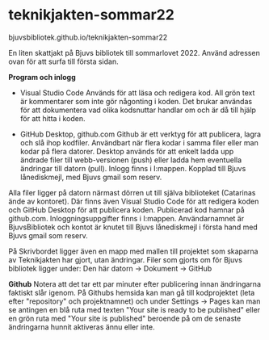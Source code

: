 ﻿# teknikjakten-sommar22


bjuvsbibliotek.github.io/teknikjakten-sommar22

En liten skattjakt på Bjuvs bibliotek till sommarlovet 2022.
Använd adressen ovan för att surfa till första sidan.


**Program och inlogg**

- Visual Studio Code
Används för att läsa och redigera kod. All grön text
är kommentarer som inte gör någonting i koden. Det
brukar användas för att dokumentera vad olika kodsnuttar
handlar om och är då till hjälp för att hitta i koden.

- GitHub Desktop, github.com
Github är ett verktyg för att publicera, lagra och slå ihop
kodfiler. Användbart när flera kodar i samma filer eller man
kodar på flera datorer. Desktop används för att enkelt ladda
upp ändrade filer till webb-versionen (push) eller ladda hem
eventuella ändringar till datorn (pull). Inlogg finns i
I:mappen. Kopplad till Bjuvs lånediskmejl, med Bjuvs gmail
som reserv.

Alla filer ligger på datorn närmast dörren ut till
själva biblioteket (Catarinas ände av kontoret).
Där finns även Visual Studio Code för att redigera koden och
GitHub Desktop för att publicera koden. Publicerad kod hamnar
på github.com. Inloggningsuppgifter finns i I:mappen.
Användarnamnet är BjuvsBibliotek och kontot är knutet till
Bjuvs lånediskmejl i första hand med Bjuvs gmail som reserv.

På Skrivbordet ligger även en mapp med mallen till projektet
som skaparna av Teknikjakten har gjort, utan ändringar.
Filer som gjorts om för Bjuvs bibliotek ligger under:
Den här datorn -> Dokument -> GitHub

**Github**
Notera att det tar ett par minuter efter publicering innan
ändringarna faktiskt slår igenom. På Githubs hemsida kan 
man gå till kodprojektet (leta efter "repository" och projektnamnet)
och under Settings -> Pages kan man se antingen en blå ruta
med texten "Your site is ready to be published" eller en grön
ruta med "Your site is published" beroende på om de senaste
ändringarna hunnit aktiveras ännu eller inte.
